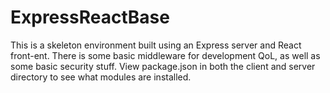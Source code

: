 # ExpressReactBase
This is a skeleton environment built using an Express server and React front-ent. There is some basic middleware for development QoL, as well as some basic security stuff. View package.json in both the client and server directory to see what modules are installed.

